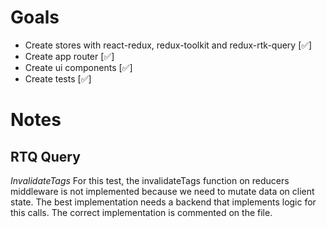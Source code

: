 # Goals

- Create stores with react-redux, redux-toolkit and redux-rtk-query [✅]
- Create app router [✅]
- Create ui components [✅]
- Create tests [✅]

# Notes

## RTQ Query  
*InvalidateTags*
For this test, the invalidateTags function on reducers middleware is not implemented because we need to mutate data on client state. The best implementation needs a backend that implements logic for this calls. The correct implementation is commented on the file.